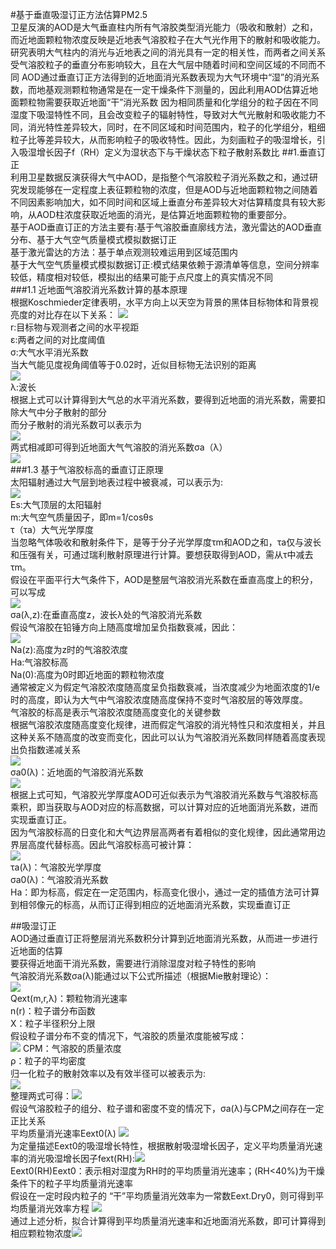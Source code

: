 #基于垂直吸湿订正方法估算PM2.5  
卫星反演的AOD是大气垂直柱内所有气溶胶类型消光能力（吸收和散射）之和，而近地面颗粒物浓度反映是近地表气溶胶粒子在大气光作用下的散射和吸收能力。研究表明大气柱内的消光与近地表之间的消光具有一定的相关性，而两者之间关系受气溶胶粒子的垂直分布影响较大，且在大气层中随着时间和空间区域的不同而不同
AOD通过垂直订正方法得到的近地面消光系数表现为大气环境中“湿”的消光系数，而地基观测颗粒物通常是在一定干燥条件下测量的，因此利用AOD估算近地面颗粒物需要获取近地面“干”消光系数
因为相同质量和化学组分的粒子因在不同湿度下吸湿特性不同，且会改变粒子的辐射特性，导致对大气光散射和吸收能力不同，消光特性差异较大，同时，在不同区域和时间范围内，粒子的化学组分，粗细粒子比等差异较大，从而影响粒子的吸收特性。因此，为刻画粒子的吸湿增长，引入吸湿增长因子f（RH）定义为湿状态下与干燥状态下粒子散射系数比
##1.垂直订正  
利用卫星数据反演获得大气中AOD，是指整个气溶胶粒子消光系数之和，通过研究发现能够在一定程度上表征颗粒物的浓度，但是AOD与近地面颗粒物之间随着不同因素影响加大，如不同时间和区域上垂直分布差异较大对估算精度具有较大影响，从AOD柱浓度获取近地面的消光，是估算近地面颗粒物的重要部分。  
基于AOD垂直订正的方法主要有:基于气溶胶垂直廓线方法，激光雷达的AOD垂直分布、基于大气空气质量模式模拟数据订正  
基于激光雷达的方法：基于单点观测较难运用到区域范围内  
基于大气空气质量模式模拟数据订正:模式结果依赖于源清单等信息，空间分辨率较低，精度相对较低，模拟出的结果可能于点尺度上的真实情况不同  
###1.1 近地面气溶胶消光系数计算的基本原理  
根据Koschmieder定律表明，水平方向上以天空为背景的黑体目标物体和背景视亮度的对比存在以下关系：
![](https://i.imgur.com/tr2El74.png)  
r:目标物与观测者之间的水平视距  
ε:两者之间的对比度阈值  
σ:大气水平消光系数  
当大气能见度视角阈值等于0.02时，近似目标物无法识别的距离  
![](https://i.imgur.com/956ldeZ.png)  
λ:波长  
根据上式可以计算得到大气总的水平消光系数，要得到近地面的消光系数，需要扣除大气中分子散射的部分  
而分子散射的消光系数可以表示为  
![](https://i.imgur.com/2go0u8q.png)  
两式相减即可得到近地面大气气溶胶的消光系数σa（λ）  
![](https://i.imgur.com/ys0xETG.png)  
###1.3 基于气溶胶标高的垂直订正原理  
太阳辐射通过大气层到地表过程中被衰减，可以表示为:  
![](https://i.imgur.com/019t3c1.png)  
Es:大气顶层的太阳辐射  
m:大气空气质量因子，即m=1/cosθs  
τ（τa）大气光学厚度  
当忽略气体吸收和散射条件下，是等于分子光学厚度τm和AOD之和，τa仅与波长和压强有关，可通过瑞利散射原理进行计算。要想获取得到AOD，需从τ中减去τm。  
假设在平面平行大气条件下，AOD是整层气溶胶消光系数在垂直高度上的积分，可以写成  
![](https://i.imgur.com/wNZ2bIl.png)  
σa(λ,z):在垂直高度z，波长λ处的气溶胶消光系数  
假设气溶胶在铅锤方向上随高度增加呈负指数衰减，因此：  
![](https://i.imgur.com/dAcOyXf.png)  
Na(z):高度为z时的气溶胶浓度  
Ha:气溶胶标高  
Na(0):高度为0时即近地面的颗粒物浓度  
通常被定义为假定气溶胶浓度随高度呈负指数衰减，当浓度减少为地面浓度的1/e时的高度，即认为大气中气溶胶浓度随高度保持不变时气溶胶层的等效厚度。  
气溶胶的标高是表示气溶胶浓度随高度变化的关键参数  
根据气溶胶浓度随高度变化规律，进而假定气溶胶的消光特性只和浓度相关，并且这种关系不随高度的改变而变化，因此可以认为气溶胶消光系数同样随着高度表现出负指数递减关系  
![](https://i.imgur.com/fxj9ry2.png)  
σa0(λ)：近地面的气溶胶消光系数  
![](https://i.imgur.com/ABVOcpJ.png)  
根据上式可知，气溶胶光学厚度AOD可近似表示为气溶胶消光系数与气溶胶标高乘积，即当获取与AOD对应的标高数据，可以计算对应的近地面消光系数，进而实现垂直订正。  
因为气溶胶标高的日变化和大气边界层高两者有着相似的变化规律，因此通常用边界层高度代替标高。因此气溶胶标高可被计算：  
![](https://i.imgur.com/EvJJg2A.png)  
τa(λ)：气溶胶光学厚度  
σa0(λ)：气溶胶消光系数  
Ha：即为标高，假定在一定范围内，标高变化很小，通过一定的插值方法可计算到相邻像元的标高，从而订正得到相应的近地面消光系数，实现垂直订正

##吸湿订正  
AOD通过垂直订正将整层消光系数积分计算到近地面消光系数，从而进一步进行近地面的估算  
要获得近地面干消光系数，需要进行消除湿度对粒子特性的影响  
气溶胶消光系数σa(λ)能通过以下公式所描述（根据Mie散射理论）：  
![](https://i.imgur.com/UW0TGV5.png)  
Qext(m,r,λ)：颗粒物消光速率  
n(r)：粒子谱分布函数  
X：粒子半径积分上限  
假设粒子谱分布不变的情况下，气溶胶的质量浓度能被写成：  
![](https://i.imgur.com/BNUwMIL.png)
CPM：气溶胶的质量浓度  
ρ：粒子的平均密度  
归一化粒子的散射效率以及有效半径可以被表示为:  
![](https://i.imgur.com/4PEWhzX.png)  
整理两式可得：![](https://i.imgur.com/A5xk0sY.png)  
假设气溶胶粒子的组分、粒子谱和密度不变的情况下，σa(λ)与CPM之间存在一定正比关系  
平均质量消光速率Eext0(λ)  ![](https://i.imgur.com/OjxZ2XL.png)  
为定量描述Eext0的吸湿增长特性，根据散射吸湿增长因子，定义平均质量消光速率的消光吸湿增长因子fext(RH):![](https://i.imgur.com/tSAO0tZ.png)  
Eext0(RH)Eext0：表示相对湿度为RH时的平均质量消光速率；(RH<40%)为干燥条件下的粒子平均质量消光速率  
假设在一定时段内粒子的 “干”平均质量消光效率为一常数Eext.Dry0，则可得到平均质量消光效率方程 ![](https://i.imgur.com/uw7I1fI.png)  
通过上述分析，拟合计算得到平均质量消光速率和近地面消光系数，即可计算得到相应颗粒物浓度![](https://i.imgur.com/lyqozD7.png)